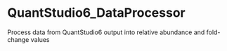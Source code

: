 # QuantStudio6_DataProcessor
Process data from QuantStudio6 output into relative abundance and fold-change values
